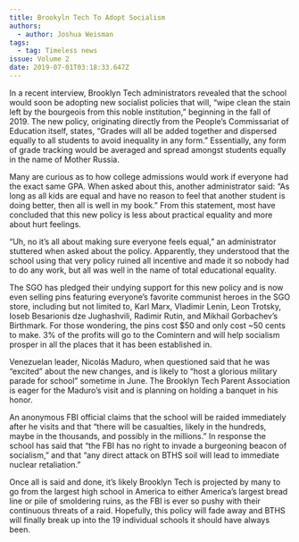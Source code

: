 ```yaml
---
title: Brookyln Tech To Adopt Socialism
authors:
  - author: Joshua Weisman
tags:
  - tag: Timeless news
issue: Volume 2
date: 2019-07-01T03:18:33.647Z
---
```

In a recent interview, Brooklyn Tech administrators revealed that the school would soon be adopting new socialist policies that will, “wipe clean the stain left by the bourgeois from this noble institution,” beginning in the fall of 2019. The new policy, originating directly from the People’s Commissariat of Education itself, states, “Grades will all be added together and dispersed equally to all students to avoid inequality in any form.” Essentially, any form of grade tracking would be averaged and spread amongst students equally in the name of Mother Russia.

Many are curious as to how college admissions would work if everyone had the exact same GPA. When asked about this, another administrator said: “As long as all kids are equal and have no reason to feel that another student is doing better, then all is well in my book.” From this statement, most have concluded that this new policy is less about practical equality and more about hurt feelings.

“Uh, no it’s all about making sure everyone feels equal,” an administrator stuttered when asked about the policy. Apparently, they understood that the school using that very policy ruined all incentive and made it so nobody had to do any work, but all was well in the name of total educational equality.

The SGO has pledged their undying support for this new policy and is now even selling pins featuring everyone’s favorite communist heroes in the SGO store, including but not limited to, Karl Marx, Vladimir Lenin, Leon Trotsky, Ioseb Besarionis dze Jughashvili, Radimir Rutin, and Mikhail Gorbachev’s Birthmark. For those wondering, the pins cost $50 and only cost ~50 cents to make. 3% of the profits will go to the Comintern and will help socialism prosper in all the places that it has been established in.

Venezuelan leader, Nicolás Maduro, when questioned said that he was “excited” about the new changes, and is likely to “host a glorious military parade for school” sometime in June. The Brooklyn Tech Parent Association is eager for the Maduro’s visit and is planning on holding a banquet in his honor.

An anonymous FBI official claims that the school will be raided immediately after he visits and that “there will be casualties, likely in the hundreds, maybe in the thousands, and possibly in the millions.” In response the school has said that “the FBI has no right to invade a burgeoning beacon of socialism,” and that “any direct attack on BTHS soil will lead to immediate nuclear retaliation.”

Once all is said and done, it’s likely Brooklyn Tech is projected by many to go from the largest high school in America to either America’s largest bread line or pile of smoldering ruins, as the FBI is ever so pushy with their continuous threats of a raid. Hopefully, this policy will fade away and BTHS will finally break up into the 19 individual schools it should have always been.
